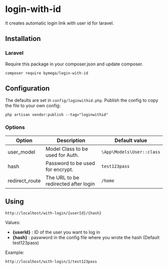 # login-with-id

It creates automatic login link with user id for laravel.

## Installation

### Laravel

Require this package in your composer.json and update composer.

```
composer require bymega/login-with-id
```

## Configuration

The defaults are set in `config/loginwithid.php`. Publish the config to copy the file to your own config:

```
php artisan vendor:publish --tag="loginwithid"
```

### Options

| Option         | Description                          | Default value             |
| ---------------- | -------------------------------------- | --------------------------- |
| user_model     | Model Class to be used for Auth.     | `\App\Models\User::class` |
| hash           | Password to be used for encrypt.     | `test123pass`             |
| redirect_route | The URL to be redirected after login | `/home`                   |

## Using

```
http://localhost/with-login/{userId}/{hash}
```

Values:

* **{userId}** : ID of the user you want to log in
* **{hash}** : paswword in the config file where you wrote the hash (Default test123pass)

Example:

```
http://localhost/with-login/1/test123pass
```

